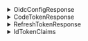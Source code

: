 <details>
  <summary>OidcConfigResponse</summary>

The configuration of the identity provider, which can be retrieved via `/oidc/.well-known/openid-configuration` API.

**Properties**

| Name                  | Type     |
| --------------------- | -------- |
| authorizationEndpoint | `string` |
| tokenEndpoint         | `string` |
| endSessionEndpoint    | `string` |
| revocationEndpoint    | `string` |
| jwksUri               | `string` |
| issuer                | `string` |

</details>

<details>
  <summary>CodeTokenResponse</summary>

The response data of `/oidc/token` (by authorization code).

**Properties**

| Name         | Type     | Required |
| ------------ | -------- | -------- |
| accessToken  | `string` | ✅       |
| refreshToken | `string` |          |
| idToken      | `string` | ✅       |
| scope        | `string` | ✅       |
| expiresIn    | `number` | ✅       |

</details>

<details>
  <summary>RefreshTokenResponse</summary>

The response data of `/oidc/token` (by refresh token) when refreshing tokens by a refresh token.

**Properties**

| Name         | Type     | Required |
| ------------ | -------- | -------- |
| accessToken  | `string` | ✅       |
| refreshToken | `string` | ✅       |
| idToken      | `string` |          |
| scope        | `string` | ✅       |
| expiresIn    | `number` | ✅       |

</details>

<details>
  <summary>IdTokenClaims</summary>

Claims carried by the id token.

**Properties**

| Name     | Type     | Required |
| -------- | -------- | -------- |
| sub      | `string` | ✅       |
| aud      | `string` | ✅       |
| exp      | `number` | ✅       |
| iat      | `number` | ✅       |
| iss      | `string` | ✅       |
| atHash   | `string` |          |
| username | `string` |          |
| name     | `string` |          |
| avatar   | `string` |          |

</details>
